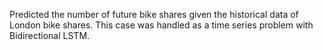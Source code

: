 
Predicted the number of future bike shares given the historical data of London bike shares. This case was handled as a time series problem with Bidirectional LSTM.
